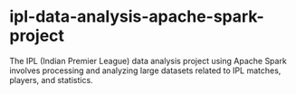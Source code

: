 # ipl-data-analysis-apache-spark-project
The IPL (Indian Premier League) data analysis project using Apache Spark involves processing and analyzing large datasets related to IPL matches, players, and statistics. 
